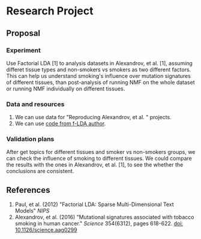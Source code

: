 # Research Project

## Proposal

### Experiment
Use Factorial LDA [1] to analysis datasets in Alexandrov, et al. [1], assuming differet tissue types and non-smokers vs smokers as two different factors. This can help us understand smoking's influence over mutation signatures of different tissues, than post-analysis of running NMF on the whole dataset or running NMF individually on different tissues.

### Data and resources
1. We can use data for "Reproducing Alexandrov, et al. " projects.
2. We can use [code from f-LDA author](http://cmci.colorado.edu/~mpaul/downloads/flda.php). 

### Validation plans
After get topics for different tissues and smoker vs non-smokers groups, we can check the influence of smoking to different tissues. We could compare the results with the ones in Alexandrov, et al. [1], to see the whether the conclusions are consistent.


## References
1. Paul, et al. (2012) "Factorial LDA: Sparse Multi-Dimensional Text Models" _NIPS_
2. Alexandrov, et al. (2016) "Mutational signatures associated with tobacco smoking in human cancer." _Science_ 354(6312), pages 618-622. [doi: 10.1126/science.aag0299](https://doi.org/10.1126/science.aag0299)